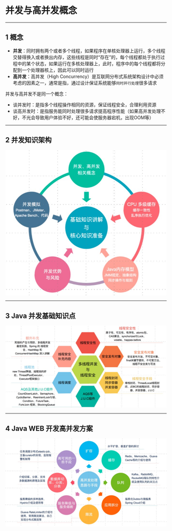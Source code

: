 # 并发与高并发概念

---
## 1 概念

- **并发**：同时拥有两个或者多个线程，如果程序在单核处理器上运行，多个线程交替得换入或者换出内存，这些线程是同时“存在”的，每个线程都处于执行过程中的某个状态，如果运行在多核处理器上，此时，程序中的每个线程都将分配到一个处理器核上，因此可以同时运行
- **高并发**：高并发（High Concurrency）是互联网分布式系统架构设计中必须考虑的因素之一，通常是指，通过设计保证系统能够`同时并行处理`很多请求

并发与高并发不是同一个概念：

- 谈并发时：是指多个线程操作相同的资源，保证线程安全，合理利用资源
- 谈高并发时：是指服务能同时处理很多请求提高程序性能（如果高并发处理不好，不光会导致用户体验不好，还可能会使服务器宕机，出现OOM等）

---
## 2 并发知识架构

![](index_files/2ef633dd-143c-4c58-9f5d-22cd81830c09.jpg)

---
## 3 Java 并发基础知识点

![](index_files/43a1565e-7f26-4bf6-9f08-c1c4b8890e19.jpg)

---
## 4 Java WEB 开发高并发方案

![](index_files/775aa6e1-1cac-4b66-8c3a-46ea936b1cf2.jpg)

